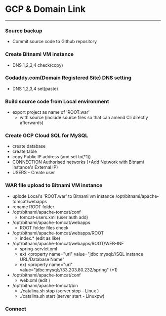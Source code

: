 # GCP & Domain Link
---

### Source backup 
+ Commit source code to Github repository

### Create Bitnami VM instance
+ DNS 1,2,3,4 check(copy)
    
### Godaddy.com(Domain Registered Site) DNS setting
+ DNS 1,2,3,4 set(paste)

### Build source code from Local environment
+ export project as name of 'ROOT.war'
     - with source (include source files so that can amend Cli directly afterwards) 

### Create GCP Cloud SQL for MySQL
+ create database
+ create table
+ copy Public IP address (and set to(*1))
+ CONNECTION Authorised networks (+Add Network with Bitnami instance's External IP)
+ USERS
      - Create user 

### WAR file upload to Bitnami VM instance
+ uplode Local's 'ROOT.war' to Bitnami vm instance /opt/bitnami/apache-tomcat/webapps
+ rename ROOT folder 
+ /opt/bitnami/apache-tomcat/conf
    - tomcat-users.xml (user auth add)
+ /opt/bitnami/apache-tomcat/webapps
    - ROOT folder files check    
+ /opt/bitnami/apache-tomcat/webapps/ROOT
    - index.* (edit as like)
+ /opt/bitnami/apache-tomcat/webapps/ROOT/WEB-INF
    - spring-servlet.xml 
    - ex)  <property name="url" value="jdbc:mysql://SQL instance URL/Database Name"
    - ex)  <property name="url" value="jdbc:mysql://33.203.80.232/spring" (*1)
+ /opt/bitnami/apache-tomcat/conf    
    - web.xml (edit <welcome-file-list>)
+ /opt/bitnami/apache-tomcat/bin
    - ./catalina.sh stop (server stop - Linux )
    - ./catalina.sh start (server start - Linuxpw) 
    
### Connect
